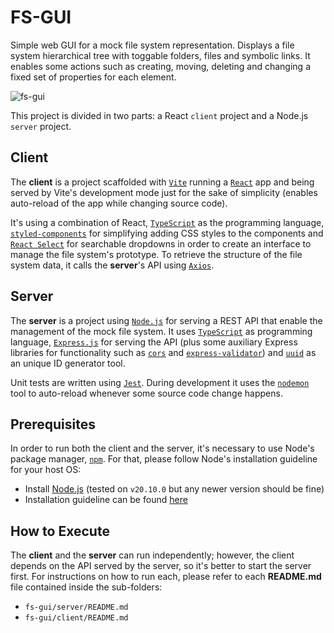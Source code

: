 # FS-GUI

Simple web GUI for a mock file system representation. Displays a file system hierarchical tree with toggable folders, files and symbolic links. It enables some actions such as creating, moving, deleting and changing a fixed set of properties for each element.

![fs-gui](https://github.com/txrvictor/fs-gui/assets/75559055/212ecc83-22ac-448f-98f9-250e8127b716)

This project is divided in two parts: a React `client` project and a Node.js `server` project.


## Client

The **client** is a project scaffolded with [`Vite`](https://vitejs.dev/) running a [`React`](https://react.dev/) app and being served by Vite's development mode just for the sake of simplicity (enables auto-reload of the app while changing source code).

It's using a combination of React, [`TypeScript`](https://www.typescriptlang.org/) as the programming language, [`styled-components`](https://styled-components.com/) for simplifying adding CSS styles to the components and [`React Select`](https://react-select.com/) for searchable dropdowns in order to create an interface to manage the file system's prototype. To retrieve the structure of the file system data, it calls the **server**'s API using [`Axios`](https://axios-http.com/).


## Server

The **server** is a project using [`Node.js`](https://nodejs.org/) for serving a REST API that enable the management of the mock file system. It uses [`TypeScript`](https://www.typescriptlang.org/) as programming language, [`Express.js`](https://expressjs.com/) for serving the API (plus some auxiliary Express libraries for functionality such as [`cors`](https://github.com/expressjs/cors) and [`express-validator`](https://express-validator.github.io/)) and [`uuid`](https://github.com/uuidjs/uuid) as an unique ID generator tool.

Unit tests are written using [`Jest`](https://jestjs.io/). During development it uses the [`nodemon`](https://nodemon.io/) tool to auto-reload whenever some source code change happens.


## Prerequisites

In order to run both the client and the server, it's necessary to use Node's package manager, [`npm`](https://nodejs.org/en/learn/getting-started/an-introduction-to-the-npm-package-manager). For that, please follow Node's installation guideline for your host OS:

- Install [Node.js](https://nodejs.org/) (tested on `v20.10.0` but any newer version should be fine)
- Installation guideline can be found [here](https://nodejs.org/en/learn/getting-started/how-to-install-nodejs)


## How to Execute

The **client** and the **server** can run independently; however, the client depends on the API served by the server, so it's better to start the server first. For instructions on how to run each, please refer to each **README.md** file contained inside the sub-folders:

- `fs-gui/server/README.md`
- `fs-gui/client/README.md`
